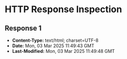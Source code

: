 # HTTP Response Inspection

## Response 1
- **Content-Type:** text/html; charset=UTF-8
- **Date:** Mon, 03 Mar 2025 11:49:43 GMT
- **Last-Modified:** Mon, 03 Mar 2025 11:49:48 GMT